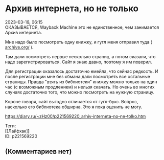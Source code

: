 Архив интернета, но не только
=============================

  
2023-03-16, 06:15  
 ОКАЗЫВАЕТСЯ, Wayback Machine это не единственное, чем занимается Архив интернета.   
   
 Мне надо было посмотреть одну книжку, и гугл меня отправил туда (  [archive.org/](https://archive.org/)  ).   
   
 Там дали посмотреть первые несколько страниц, а потом сказали, что надо зарегистрироваться. Сайт я знаю давно, поэтому я им поверил.   
   
 Для регистрации оказалось достаточно емейла, что сейчас редкость. И после регистрации мне без обмана дали посмотреть все остальные страницы. Правда "взять из библиотеки" книжку можно только на один час (с возможным продлением) и нельзя скачать. Но очень во многих случаях достаточно того, что можно посмотреть на нужную страницу.   
   
 Короче говоря, сайт выгодно отличается от гугл-букс. Вопрос, насколько его библиотека обширна. Это я пока оценить не могу.   
  
<https://diary.ru/~zHz00/p221569220_arhiv-interneta-no-ne-tolko.htm>  
  
Теги:  
[[Лайфхак]]  
ID: p221569220  


(Комментариев нет)
------------------